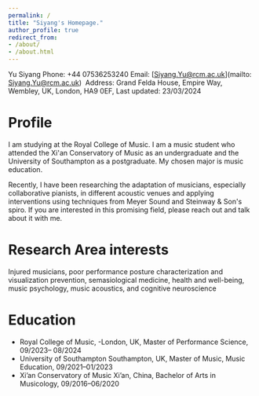 ```yaml
---
permalink: /
title: "Siyang's Homepage."
author_profile: true
redirect_from:
- /about/
- /about.html
---
```


Yu Siyang
Phone: +44 07536253240 Email: [Siyang.Yu@rcm.ac.uk](mailto: Siyang.Yu@rcm.ac.uk) 
Address: Grand Felda House, Empire Way, Wembley, UK, London, HA9 0EF, Last updated: 23/03/2024

# Profile

I am studying at the Royal College of Music. I  am a music student who attended the Xi'an Conservatory of Music as an undergraduate and the University of Southampton as a postgraduate. My chosen major is music education. 

Recently, I have been researching the adaptation of musicians, especially collaborative pianists, in different acoustic venues and applying interventions using techniques from Meyer Sound and Steinway & Son's spiro. If you are interested in this promising field, please reach out and talk about it with me.

# Research Area interests

Injured musicians, poor performance posture characterization and visualization prevention, semasiological medicine, health and well-being, music psychology, music acoustics, and cognitive neuroscience

# Education

- Royal College of Music, -London, UK, Master of Performance Science, 09/2023– 08/2024
- University of Southampton Southampton, UK, Master of Music, Music Education, 09/2021–01/2023
- Xi’an Conservatory of Music Xi’an, China, Bachelor of Arts in Musicology, 09/2016–06/2020        




